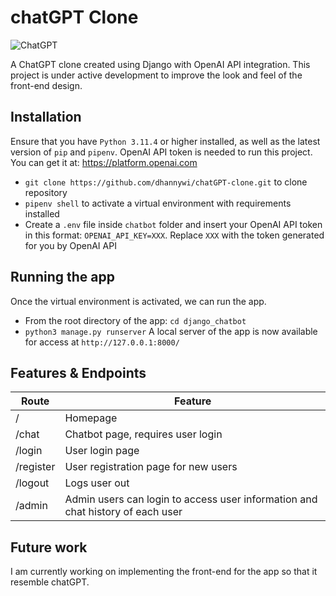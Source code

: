 # chatGPT Clone
![ChatGPT](https://static.wixstatic.com/media/5878e6_f9a6997a78704b5caf33f1989117f26d~mv2.png/v1/fill/w_1110,h_347,al_c,q_90,usm_0.66_1.00_0.01,enc_auto/5878e6_f9a6997a78704b5caf33f1989117f26d~mv2.png)

A ChatGPT clone created using Django with OpenAI API integration. This project is under active development to improve the look and feel of the front-end design.

## Installation
Ensure that you have `Python 3.11.4` or higher installed, as well as the latest version of `pip` and `pipenv`.
OpenAI API token is needed to run this project. You can get it at: https://platform.openai.com
* `git clone https://github.com/dhannywi/chatGPT-clone.git` to clone repository
* `pipenv shell` to activate a virtual environment with requirements installed
*  Create a `.env` file inside `chatbot` folder and insert your OpenAI API token in this format: `OPENAI_API_KEY=XXX`. Replace `XXX` with the token generated for you by OpenAI API

## Running the app
Once the virtual environment is activated, we can run the app.
* From the root directory of the app: `cd django_chatbot`
* `python3 manage.py runserver`
A local server of the app is now available for access at `http://127.0.0.1:8000/`

## Features & Endpoints
| Route | Feature |
|------ | ------- |
| / | Homepage |
| /chat | Chatbot page, requires user login |
| /login | User login page |
| /register | User registration page for new users |
| /logout | Logs user out |
| /admin | Admin users can login to access user information and chat history of each user |

## Future work
I am currently working on implementing the front-end for the app so that it resemble chatGPT.